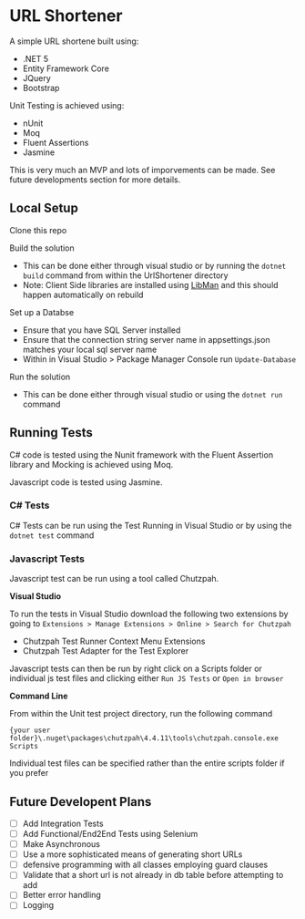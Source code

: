 # URL Shortener
A simple URL shortene built using:
* .NET 5
* Entity Framework Core
* JQuery
* Bootstrap

Unit Testing is achieved using:
* nUnit
* Moq
* Fluent Assertions
* Jasmine

This is very much an MVP and lots of imporvements can be made. See future developments section for more details. 


## Local Setup
Clone this repo

Build the solution
* This can be done either through visual studio or by running the `dotnet build` command from within the UrlShortener directory
* Note: Client Side libraries are installed using [LibMan](https://docs.microsoft.com/en-us/aspnet/core/client-side/libman/?view=aspnetcore-5.0) and this should happen automatically on rebuild 

Set up a Databse
* Ensure that you have SQL Server installed
* Ensure that the connection string server name in appsettings.json matches your local sql server name
* Within in Visual Studio > Package Manager Console run `Update-Database`

Run the solution
* This can be done either through visual studio or using the `dotnet run` command


## Running Tests
C# code is tested using the Nunit framework with the Fluent Assertion library and Mocking is achieved using Moq. 

Javascript code is tested using Jasmine.

### C# Tests
C# Tests can be run using the Test Running in Visual Studio or by using the `dotnet test` command

### Javascript Tests
Javascript test can be run using a tool called Chutzpah.

**Visual Studio**

To run the tests in Visual Studio download the following two extensions by going to `Extensions > Manage Extensions > Online > Search for Chutzpah`

* Chutzpah Test Runner Context Menu Extensions
* Chutzpah Test Adapter for the Test Explorer

Javascript tests can then be run by right click on a Scripts folder or individual js test files and clicking either `Run JS Tests` or `Open in browser`

**Command Line**

From within the Unit test project directory, run the following command

`{your user folder}\.nuget\packages\chutzpah\4.4.11\tools\chutzpah.console.exe Scripts`

Individual test files can be specified rather than the entire scripts folder if you prefer


## Future Developent Plans
- [ ] Add Integration Tests
- [ ] Add Functional/End2End Tests using Selenium
- [ ] Make Asynchronous
- [ ] Use a more sophisticated means of generating short URLs 
- [ ] defensive programming with all classes employing guard clauses
- [ ] Validate that a short url is not already in db table before attempting to add
- [ ] Better error handling
- [ ] Logging